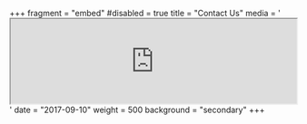 +++
fragment = "embed"
#disabled = true
title = "Contact Us"
media = '<iframe class="embed-responsive-item" style="width:100% !important;" src="https://www.stayindiu.com/form.php"></iframe>'
date = "2017-09-10"
weight = 500
background = "secondary"
+++